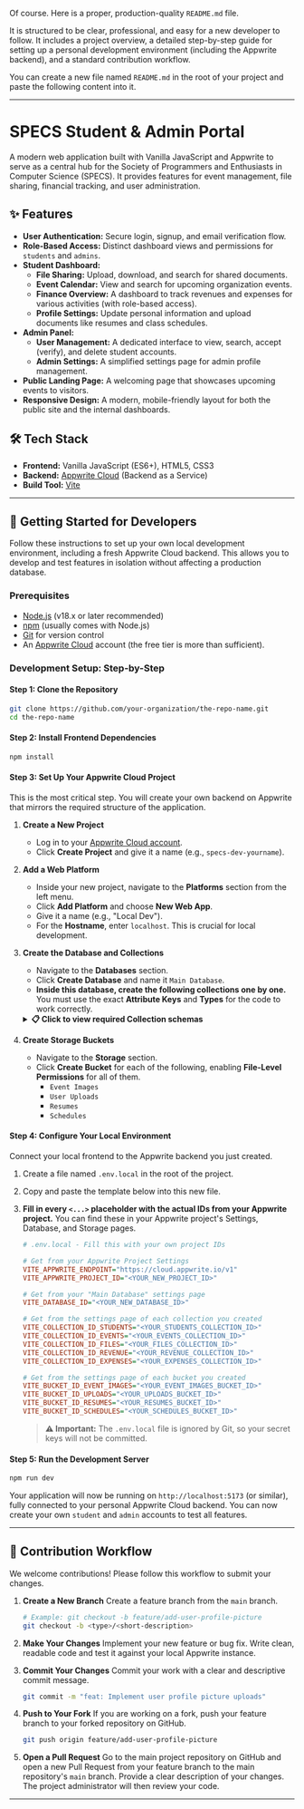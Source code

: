 Of course. Here is a proper, production-quality `README.md` file.

It is structured to be clear, professional, and easy for a new developer to follow. It includes a project overview, a detailed step-by-step guide for setting up a personal development environment (including the Appwrite backend), and a standard contribution workflow.

You can create a new file named `README.md` in the root of your project and paste the following content into it.

---

# SPECS Student & Admin Portal

A modern web application built with Vanilla JavaScript and Appwrite to serve as a central hub for the Society of Programmers and Enthusiasts in Computer Science (SPECS). It provides features for event management, file sharing, financial tracking, and user administration.

## ✨ Features

-   **User Authentication:** Secure login, signup, and email verification flow.
-   **Role-Based Access:** Distinct dashboard views and permissions for `students` and `admins`.
-   **Student Dashboard:**
    -   **File Sharing:** Upload, download, and search for shared documents.
    -   **Event Calendar:** View and search for upcoming organization events.
    -   **Finance Overview:** A dashboard to track revenues and expenses for various activities (with role-based access).
    -   **Profile Settings:** Update personal information and upload documents like resumes and class schedules.
-   **Admin Panel:**
    -   **User Management:** A dedicated interface to view, search, accept (verify), and delete student accounts.
    -   **Admin Settings:** A simplified settings page for admin profile management.
-   **Public Landing Page:** A welcoming page that showcases upcoming events to visitors.
-   **Responsive Design:** A modern, mobile-friendly layout for both the public site and the internal dashboards.

## 🛠️ Tech Stack

-   **Frontend:** Vanilla JavaScript (ES6+), HTML5, CSS3
-   **Backend:** [Appwrite Cloud](https://appwrite.io/) (Backend as a Service)
-   **Build Tool:** [Vite](https://vitejs.dev/)

---

## 🚀 Getting Started for Developers

Follow these instructions to set up your own local development environment, including a fresh Appwrite Cloud backend. This allows you to develop and test features in isolation without affecting a production database.

### Prerequisites

-   [Node.js](httpss://nodejs.org/) (v18.x or later recommended)
-   [npm](https://www.npmjs.com/) (usually comes with Node.js)
-   [Git](https://git-scm.com/) for version control
-   An [Appwrite Cloud](https://cloud.appwrite.io/) account (the free tier is more than sufficient).

### Development Setup: Step-by-Step

#### Step 1: Clone the Repository

```bash
git clone https://github.com/your-organization/the-repo-name.git
cd the-repo-name
```

#### Step 2: Install Frontend Dependencies

```bash
npm install
```

#### Step 3: Set Up Your Appwrite Cloud Project

This is the most critical step. You will create your own backend on Appwrite that mirrors the required structure of the application.

1.  **Create a New Project**
    -   Log in to your [Appwrite Cloud account](https://cloud.appwrite.io).
    -   Click **Create Project** and give it a name (e.g., `specs-dev-yourname`).

2.  **Add a Web Platform**
    -   Inside your new project, navigate to the **Platforms** section from the left menu.
    -   Click **Add Platform** and choose **New Web App**.
    -   Give it a name (e.g., "Local Dev").
    -   For the **Hostname**, enter `localhost`. This is crucial for local development.

3.  **Create the Database and Collections**
    -   Navigate to the **Databases** section.
    -   Click **Create Database** and name it `Main Database`.
    -   **Inside this database, create the following collections one by one.** You must use the exact **Attribute Keys** and **Types** for the code to work correctly.

    <details>
    <summary><strong>📋 Click to view required Collection schemas</strong></summary>

    ---
    **1. Collection: `students`**
    - **Purpose:** Stores user profile data.
    - **Permissions:** For `Create`, `Read`, `Update`, `Delete`, grant the `users` role.
    - **Attributes:**
      | Key | Type | Required | Default |
      | :-- | :--- | :---: | :---: |
      | `username` | String | ✅ | |
      | `fullname` | String | ✅ | |
      | `yearLevel`| String | | |
      | `gender` | String | ✅ | |
      | `type` | String | ✅ | `student` |
      | `verified` | Boolean | ✅ | `false` |
      | `haveResume`| Boolean| ✅ | `false` |
      | `resumeId` | String | | |
      | `haveSchedule`|Boolean| ✅ | `false` |
      | `scheduleId`| String | | |
      | `email` | String | ✅ | |

    ---
    **2. Collection: `events`**
    - **Purpose:** Stores event information.
    - **Permissions:** Grant `users` the `Create` role. For `Read`, grant `any`.
    - **Attributes:**
      | Key | Type | Required |
      | :-- | :--- | :---: |
      | `event_name` | String | ✅ |
      | `date_to_held`| Datetime | ✅ |
      | `image_file` | String | ✅ |
      | `description`| String | |
      | `added_by` | String | ✅ |
    - **Indexes:** Create a **full-text** index on the `event_name` and `description` attributes.

    ---
    **3. Collection: `files`**
    - **Purpose:** Stores metadata for shared files.
    - **Permissions:** Grant `users` the `Create` and `Read` roles.
    - **Attributes:**
      | Key | Type | Required |
      | :-- | :--- | :---: |
      | `fileName` | String | ✅ |
      | `description`| String | |
      | `uploader` | String | ✅ |
      | `fileID` | String | ✅ |
    - **Indexes:** Create a **full-text** index on the `fileName` and `description` attributes.

    ---
    **4. Collection: `revenue` & `expenses`**
    - **Purpose:** Financial tracking. For a secure setup, use role-based permissions (see note below).
    - **Attributes for `revenue`:**
      | Key | Type | Required | Default |
      | :-- | :--- | :---: | :---: |
      | `name` | String | ✅ | |
      | `price` | Double | ✅ | |
      | `quantity` | Integer | ✅ | |
      | `date_earned`| Datetime | ✅ | |
      | `recorder` | String | ✅ | |
      | `isEvent` | Boolean | ✅ | `false` |
      | `event` | String | | |
      | `activity` | String | | |
    - **Attributes for `expenses`:**
      | Key | Type | Required | Default |
      | :-- | :--- | :---: | :---: |
      | `name` | String | ✅ | |
      | `price` | Double | ✅ | |
      | `quantity` | Integer | ✅ | |
      | `date_buy` | Datetime | ✅ | |
      | `recorder` | String | ✅ | |
      | `isEvent` | Boolean | ✅ | `false` |
      | `event` | String | | |
      | `activity_name` | String | | |
      
    > **Note on Finance Permissions:** For production, it is highly recommended to use **Team-based permissions** for the `revenue` and `expenses` collections. Create a team (e.g., `finance-officers`), add authorized users, and grant `Read/Write` permissions to that team ID instead of a general role.

    </details>

4.  **Create Storage Buckets**
    -   Navigate to the **Storage** section.
    -   Click **Create Bucket** for each of the following, enabling **File-Level Permissions** for all of them.
        -   `Event Images`
        -   `User Uploads`
        -   `Resumes`
        -   `Schedules`

#### Step 4: Configure Your Local Environment

Connect your local frontend to the Appwrite backend you just created.

1.  Create a file named `.env.local` in the root of the project.
2.  Copy and paste the template below into this new file.
3.  **Fill in every `<...>` placeholder with the actual IDs from your Appwrite project.** You can find these in your Appwrite project's Settings, Database, and Storage pages.

    ```ini
    # .env.local - Fill this with your own project IDs

    # Get from your Appwrite Project Settings
    VITE_APPWRITE_ENDPOINT="https://cloud.appwrite.io/v1"
    VITE_APPWRITE_PROJECT_ID="<YOUR_NEW_PROJECT_ID>"

    # Get from your "Main Database" settings page
    VITE_DATABASE_ID="<YOUR_NEW_DATABASE_ID>"

    # Get from the settings page of each collection you created
    VITE_COLLECTION_ID_STUDENTS="<YOUR_STUDENTS_COLLECTION_ID>"
    VITE_COLLECTION_ID_EVENTS="<YOUR_EVENTS_COLLECTION_ID>"
    VITE_COLLECTION_ID_FILES="<YOUR_FILES_COLLECTION_ID>"
    VITE_COLLECTION_ID_REVENUE="<YOUR_REVENUE_COLLECTION_ID>"
    VITE_COLLECTION_ID_EXPENSES="<YOUR_EXPENSES_COLLECTION_ID>"

    # Get from the settings page of each bucket you created
    VITE_BUCKET_ID_EVENT_IMAGES="<YOUR_EVENT_IMAGES_BUCKET_ID>"
    VITE_BUCKET_ID_UPLOADS="<YOUR_UPLOADS_BUCKET_ID>"
    VITE_BUCKET_ID_RESUMES="<YOUR_RESUMES_BUCKET_ID>"
    VITE_BUCKET_ID_SCHEDULES="<YOUR_SCHEDULES_BUCKET_ID>"
    ```

    > **⚠️ Important:** The `.env.local` file is ignored by Git, so your secret keys will not be committed.

#### Step 5: Run the Development Server

```bash
npm run dev
```

Your application will now be running on `http://localhost:5173` (or similar), fully connected to your personal Appwrite Cloud backend. You can now create your own `student` and `admin` accounts to test all features.

---

## 🤝 Contribution Workflow

We welcome contributions! Please follow this workflow to submit your changes.

1.  **Create a New Branch**
    Create a feature branch from the `main` branch.
    ```bash
    # Example: git checkout -b feature/add-user-profile-picture
    git checkout -b <type>/<short-description>
    ```

2.  **Make Your Changes**
    Implement your new feature or bug fix. Write clean, readable code and test it against your local Appwrite instance.

3.  **Commit Your Changes**
    Commit your work with a clear and descriptive commit message.
    ```bash
    git commit -m "feat: Implement user profile picture uploads"
    ```

4.  **Push to Your Fork**
    If you are working on a fork, push your feature branch to your forked repository on GitHub.
    ```bash
    git push origin feature/add-user-profile-picture
    ```

5.  **Open a Pull Request**
    Go to the main project repository on GitHub and open a new Pull Request from your feature branch to the main repository's `main` branch. Provide a clear description of your changes. The project administrator will then review your code.

---
